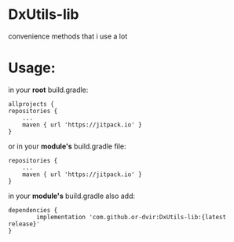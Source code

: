 # DxUtils-lib
convenience methods that i use a lot

# Usage:
in your **root** build.gradle:

    allprojects {
	repositories {
		...
		maven { url 'https://jitpack.io' }
	}

or in your **module's** build.gradle file:

	repositories {
	    ...
	    maven { url 'https://jitpack.io' }
	}


in your **module's** build.gradle also add:

  	dependencies {
            implementation 'com.github.or-dvir:DxUtils-lib:{latest release}'        
	}

